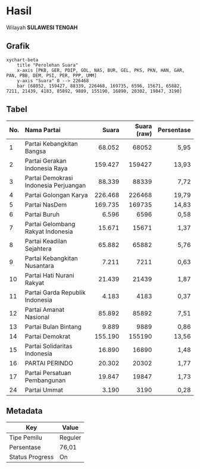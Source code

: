 # Hasil

Wilayah **SULAWESI TENGAH**

## Grafik

```mermaid
xychart-beta
    title "Perolehan Suara"
    x-axis [PKB, GER, PDIP, GOL, NAS, BUR, GEL, PKS, PKN, HAN, GAR, PAN, PBB, DEM, PSI, PER, PPP, UMM]
    y-axis "Suara" 0 --> 226468
    bar [68052, 159427, 88339, 226468, 169735, 6596, 15671, 65882, 7211, 21439, 4183, 85892, 9889, 155190, 16890, 20302, 19847, 3190]
```

## Tabel

| No. | Nama Partai                           | Suara   | Suara (raw) | Persentase |
|:--- |:------------------------------------- | -------:| -----------:| ----------:|
| 1   | Partai Kebangkitan Bangsa             | 68.052  | 68052       | 5,95       |
| 2   | Partai Gerakan Indonesia Raya         | 159.427 | 159427      | 13,93      |
| 3   | Partai Demokrasi Indonesia Perjuangan | 88.339  | 88339       | 7,72       |
| 4   | Partai Golongan Karya                 | 226.468 | 226468      | 19,79      |
| 5   | Partai NasDem                         | 169.735 | 169735      | 14,83      |
| 6   | Partai Buruh                          | 6.596   | 6596        | 0,58       |
| 7   | Partai Gelombang Rakyat Indonesia     | 15.671  | 15671       | 1,37       |
| 8   | Partai Keadilan Sejahtera             | 65.882  | 65882       | 5,76       |
| 9   | Partai Kebangkitan Nusantara          | 7.211   | 7211        | 0,63       |
| 10  | Partai Hati Nurani Rakyat             | 21.439  | 21439       | 1,87       |
| 11  | Partai Garda Republik Indonesia       | 4.183   | 4183        | 0,37       |
| 12  | Partai Amanat Nasional                | 85.892  | 85892       | 7,51       |
| 13  | Partai Bulan Bintang                  | 9.889   | 9889        | 0,86       |
| 14  | Partai Demokrat                       | 155.190 | 155190      | 13,56      |
| 15  | Partai Solidaritas Indonesia          | 16.890  | 16890       | 1,48       |
| 16  | PARTAI PERINDO                        | 20.302  | 20302       | 1,77       |
| 17  | Partai Persatuan Pembangunan          | 19.847  | 19847       | 1,73       |
| 24  | Partai Ummat                          | 3.190   | 3190        | 0,28       |


## Metadata

| Key             | Value   |
| --------------- | ------- |
| Tipe Pemilu     | Reguler |
| Persentase      | 76,01   |
| Status Progress | On      |



